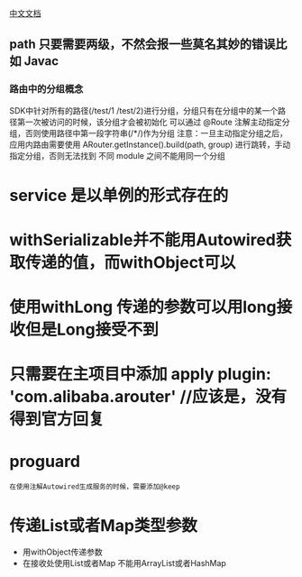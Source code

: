 [中文文档](https://github.com/alibaba/ARouter/blob/master/README_CN.md)
## path  只要需要两级，不然会报一些莫名其妙的错误比如  Javac
### 路由中的分组概念
SDK中针对所有的路径(/test/1 /test/2)进行分组，分组只有在分组中的某一个路径第一次被访问的时候，该分组才会被初始化
可以通过 @Route 注解主动指定分组，否则使用路径中第一段字符串(/*/)作为分组
注意：一旦主动指定分组之后，应用内路由需要使用 ARouter.getInstance().build(path, group) 进行跳转，手动指定分组，否则无法找到
不同 module 之间不能用同一个分组
# service 是以单例的形式存在的
# withSerializable并不能用Autowired获取传递的值，而withObject可以
# 使用withLong 传递的参数可以用long接收但是Long接受不到

# 只需要在主项目中添加  apply plugin: 'com.alibaba.arouter'   //应该是，没有得到官方回复
# proguard 
    在使用注解Autowired生成服务的时候，需要添加@keep


# 传递List或者Map类型参数
* 用withObject传递参数
* 在接收处使用List或者Map 不能用ArrayList或者HashMap